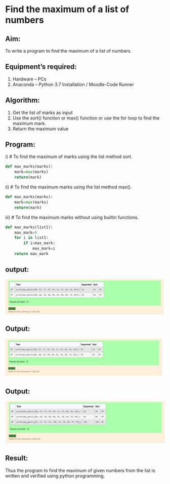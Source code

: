 # Find the maximum of a list of numbers
## Aim:
To write a program to find the maximum of a list of numbers.
## Equipment’s required:
1.	Hardware – PCs
2.	Anaconda – Python 3.7 Installation / Moodle-Code Runner
## Algorithm:
1.	Get the list of marks as input
2.	Use the sort() function or max() function or use the for loop to find the maximum mark.
3.	Return the maximum value
## Program:

i)	# To find the maximum of marks using the list method sort.
```Python
def max_marks(marks):
    mark=max(marks)
    return(mark)
```

ii)	# To find the maximum marks using the list method max().
```Python
def max_marks(marks):
    mark=max(marks)
    return(mark)
```

iii) # To find the maximum marks without using builtin functions.
```Python
def max_marks(list1):
    max_mark=0
    for i in list1:
        if i>max_mark:
            max_mark=i
    return max_mark


```
## output:
![output](./img/output3.jpg) 

## Output:
![output](./img/out.jpg) 

## Output:
![output](./img/ou.jpg) 


## Result:
Thus the program to find the maximum of given numbers from the list is written and verified using python programming.